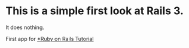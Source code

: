 # This is a simple first look at Rails 3. 

It does nothing.

First app for [*Ruby on Rails Tutorial](http://railstutorial.org/)